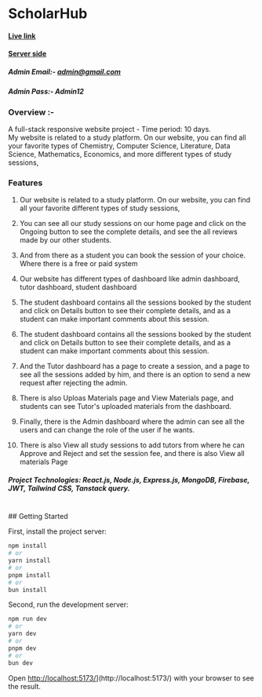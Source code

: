 # ScholarHub


#### [Live link](https://scholarhub-98ad5.web.app/)
#### [Server side](https://github.com/md-abu-naim/A12-ScholarHub-Server)

##### Admin Email:- admin@gmail.com
##### Admin Pass:- Admin12

### Overview :- 
 A full-stack responsive website project - Time period: 10  days. <br>
My website is related to a study platform. On our website, you can find all your favorite types of Chemistry, Computer Science, Literature, Data Science, Mathematics, Economics, and more different types of study sessions,

### Features 
1. Our website is related to a study platform. On our website, you can find all your favorite different types of study sessions,

2. You can see all our study sessions on our home page and click on the Ongoing button to see the complete details, and see the all reviews made by our other students.

3. And from there as a student you can book the session of your choice. Where there is a free or paid system

4. Our website has different types of dashboard like admin dashboard, tutor dashboard, student dashboard

5. The student dashboard contains all the sessions booked by the student and click on Details button to see their complete details, and as a student can make important comments about this session.

6. The student dashboard contains all the sessions booked by the student and click on Details button to see their complete details, and as a student can make important comments about this session.

7. And the Tutor dashboard has a page to create a session, and a page to see all the sessions added by him, and there is an option to send a new request after rejecting the admin.

8. There is also Uploas Materials page and View Materials page, and students can see Tutor's uploaded materials from the dashboard.

9. Finally, there is the Admin dashboard where the admin can see all the users and can change the role of the user if he wants.

10. There is also View all study sessions to add tutors from where he can Approve and Reject and set the session fee, and there is also View all materials Page

##### Project Technologies: React.js, Node.js, Express.js, MongoDB, Firebase, JWT, Tailwind CSS, Tanstack query.

<br> 
## Getting Started

First, install the project server:
```bash
npm install
# or
yarn install
# or
pnpm install
# or
bun install
```

Second, run the development server:

```bash
npm run dev
# or
yarn dev
# or
pnpm dev
# or
bun dev
```

Open [http://localhost:5173/](http://localhost:5173/)](http://localhost:5173/) with your browser to see the result.
